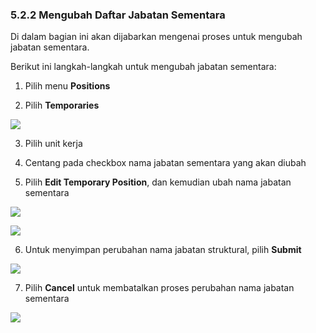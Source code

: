 ### **5.2.2 Mengubah Daftar Jabatan Sementara**

Di dalam bagian ini akan dijabarkan mengenai proses untuk mengubah jabatan sementara. 

Berikut ini langkah-langkah untuk mengubah jabatan sementara:

1. Pilih menu **Positions**

2. Pilih **Temporaries**

![](media/4e8a268d20b4c1de9865b9578e769a6d.png)

3. Pilih unit kerja

4. Centang pada checkbox nama jabatan sementara yang akan diubah

5. Pilih **Edit Temporary Position**, dan kemudian ubah nama jabatan sementara

![](media/219087aa7a14d469250090a909ebe63b.jpg)

![](media/220412022d99539253e133c1666e4975.png)

6. Untuk menyimpan perubahan nama jabatan struktural, pilih **Submit**

![](media/92d6620677b7fff52efc633d4d4e88f5.jpg)

7. Pilih **Cancel** untuk membatalkan proses perubahan nama jabatan sementara

![](media/92d6620677b7fff52efc633d4d4e88f5.jpg)